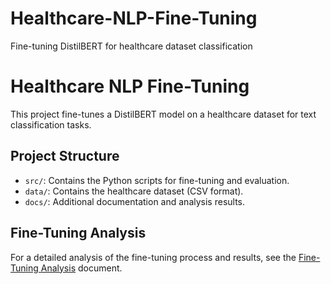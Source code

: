 # Healthcare-NLP-Fine-Tuning
Fine-tuning DistilBERT for healthcare dataset classification
# Healthcare NLP Fine-Tuning

This project fine-tunes a DistilBERT model on a healthcare dataset for text classification tasks.

## Project Structure

- `src/`: Contains the Python scripts for fine-tuning and evaluation.
- `data/`: Contains the healthcare dataset (CSV format).
- `docs/`: Additional documentation and analysis results.

## Fine-Tuning Analysis

For a detailed analysis of the fine-tuning process and results, see the [Fine-Tuning Analysis](docs/Fine_Tuning_Analysis.md) document.

